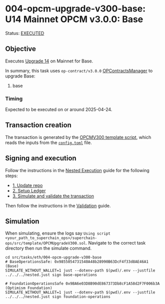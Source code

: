 # 004-opcm-upgrade-v300-base: U14 Mainnet OPCM v3.0.0: Base

Status: [EXECUTED](https://etherscan.io/tx/0xfd06079372fea0ef0c8907b71931fc6907cc88c39f0dc036d3ebf267686fb6da)

## Objective

Executes [Upgrade 14](https://gov.optimism.io/t/upgrade-proposal-14-isthmus-l1-contracts-mt-cannon/9796) on Mainnet for Base.

In summary, this task uses `op-contract/v3.0.0` [OPContractsManager](https://github.com/ethereum-optimism/optimism/blob/op-contracts/v3.0.0-rc.2/packages/contracts-bedrock/src/L1/OPContractsManager.sol) to upgrade Base:
1. base


### Timing

Expected to be executed on or around 2025-04-24.

## Transaction creation

The transaction is generated by the [OPCMV300 template script](../../../template/OPCMUpgradeV300.sol),
which reads the inputs from the [`config.toml`](./config.toml) file.

## Signing and execution

Follow the instructions in the [Nested Execution](../../../NESTED.md) guide for the following steps:

- [1. Update repo](../../../NESTED.md#1-update-repo)
- [2. Setup Ledger](../../../NESTED.md#2-setup-ledger)
- [3. Simulate and validate the transaction](../../../NESTED.md#3-simulate-and-validate-the-transaction)

Then follow the instructions in the [Validation](./VALIDATION.md) guide.

## Simulation

When simulating, ensure the logs say `Using script <your_path_to_superchain_ops>/superchain-ops/src/template/OPCMUpgradeV300.sol`.
Navigate to the correct task directory then run the simulate command.
```
cd src/tasks/eth/004-opcm-upgrade-v300-base
# BaseOperationsSafe: 0x9855054731540A48b28990B63DcF4f33d8AE46A1 (Base)
SIMULATE_WITHOUT_WALLET=1 just --dotenv-path $(pwd)/.env --justfile ../../../nested.just sign base-operations

# FoundationOperationsSafe 0x9BA6e03D8B90dE867373Db8cF1A58d2F7F006b3A (Optimism Foundation)
SIMULATE_WITHOUT_WALLET=1 just --dotenv-path $(pwd)/.env --justfile ../../../nested.just sign foundation-operations
```
